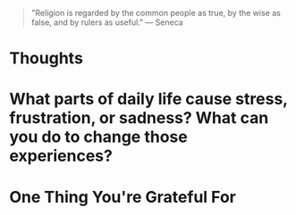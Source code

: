 
> \"Religion is regarded by the common people as true, by the wise as false, and by rulers as useful.\" — Seneca

# Thoughts

# What parts of daily life cause stress, frustration, or sadness? What can you do to change those experiences?

# One Thing You're Grateful For

